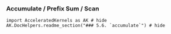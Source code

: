 ### Accumulate / Prefix Sum / Scan

```@example
import AcceleratedKernels as AK # hide
AK.DocHelpers.readme_section("### 5.6. `accumulate`") # hide
```